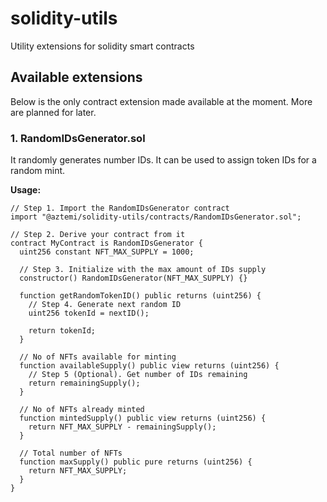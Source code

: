 # solidity-utils

Utility extensions for solidity smart contracts

## Available extensions

Below is the only contract extension made available at the moment. More are planned for later.

### 1. RandomIDsGenerator.sol

It randomly generates number IDs. It can be used to assign token IDs for a random mint.

**Usage:**

```solidity
// Step 1. Import the RandomIDsGenerator contract
import "@aztemi/solidity-utils/contracts/RandomIDsGenerator.sol";

// Step 2. Derive your contract from it
contract MyContract is RandomIDsGenerator {
  uint256 constant NFT_MAX_SUPPLY = 1000;

  // Step 3. Initialize with the max amount of IDs supply
  constructor() RandomIDsGenerator(NFT_MAX_SUPPLY) {}

  function getRandomTokenID() public returns (uint256) {
    // Step 4. Generate next random ID
    uint256 tokenId = nextID();

    return tokenId;
  }

  // No of NFTs available for minting
  function availableSupply() public view returns (uint256) {
    // Step 5 (Optional). Get number of IDs remaining
    return remainingSupply();
  }

  // No of NFTs already minted
  function mintedSupply() public view returns (uint256) {
    return NFT_MAX_SUPPLY - remainingSupply();
  }

  // Total number of NFTs
  function maxSupply() public pure returns (uint256) {
    return NFT_MAX_SUPPLY;
  }
}
```
